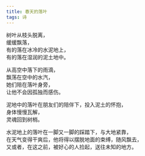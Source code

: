 ```yaml
---
title: 春天的落叶
tags: 诗
---
```


树叶从枝头脱离，  
缓缓飘落，  
有的落在冰冷的水泥地上，  
有的落在湿润的泥土地中。  

<!-- more -->

从高空中落下的雨滴，  
飘荡在空中的水汽，  
她们陪在落叶身旁，  
让他不会因孤独而感伤。  

泥地中的落叶在朋友们的陪伴下，投入泥土的怀抱，  
身体慢慢瓦解，  
灵魂回到树梢。  

水泥地上的落叶在一脚又一脚的踩踏下，与大地紧靠，  
在天气变得干爽后，他将得以摆脱地面的束缚，随风飘去，  
又或者，在这之前，被好心的人捡起，送往未知的地方。